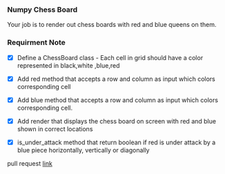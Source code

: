 
### Numpy Chess Board

Your job is to render out chess boards with red and blue queens on them.

### Requirment Note

-[X] Define a ChessBoard class - Each cell in grid should have a color represented in black,white ,blue,red 

-[X] Add red method that accepts a row and column as input which colors corresponding cell

-[X] Add blue method that accepts a row and column as input which colors corresponding cell.

-[X] Add render that displays the chess board on screen with red and blue shown in correct locations

-[X] is_under_attack method that return boolean if red is under attack by a blue piece horizontally, vertically or diagonally


pull request [link](https://github.com/monaSalih/chess-board/pull/1)
<!-- 
#test
 -->